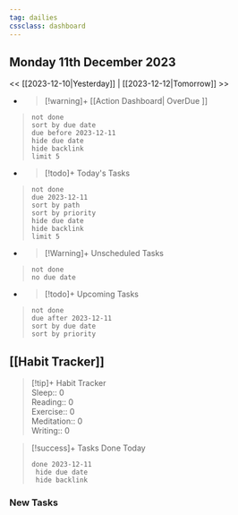 ```yaml
---
tag: dailies
cssclass: dashboard
---
```

## Monday 11th December 2023

<< [[2023-12-10|Yesterday]] | [[2023-12-12|Tomorrow]] >>

- > [!warning]+ [[Action Dashboard| OverDue ]]
> ```tasks
> not done
> sort by due date
> due before 2023-12-11
> hide due date
> hide backlink
> limit 5
> ```

- > [!todo]+ Today's Tasks
> ```tasks
> not done
> due 2023-12-11
> sort by path
> sort by priority
> hide due date
> hide backlink
> limit 5
> ```

- > [!Warning]+ Unscheduled Tasks  
 > ```tasks  
 > not done  
 > no due date

- > [!todo]+ Upcoming Tasks
> ```tasks  
> not done  
> due after 2023-12-11  
> sort by due date
> sort by priority  

## [[Habit Tracker]]
> [!tip]+ Habit Tracker  
> Sleep:: 0  
> Reading:: 0  
> Exercise:: 0  
> Meditation:: 0  
> Writing:: 0


> [!success]+ Tasks Done Today
> ```tasks 
> done 2023-12-11
>  hide due date
>  hide backlink
### New Tasks

